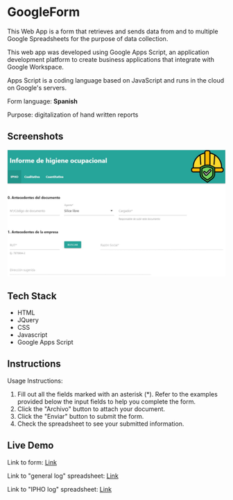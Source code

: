 # GoogleForm

This Web App is a form that retrieves and sends data from and to multiple Google Spreadsheets for the purpose of data collection.

This web app was developed using Google Apps Script, an application development platform to create business applications that integrate with Google Workspace.

Apps Script is a coding language based on JavaScript and runs in the cloud on Google's servers.

Form language: **Spanish**

Purpose: digitalization of hand written reports

## Screenshots

![Screenshot 1](screenshots/Screenshot_1.jpg)

## Tech Stack

- HTML
- JQuery
- CSS
- Javascript
- Google Apps Script

## Instructions

Usage Instructions:

1. Fill out all the fields marked with an asterisk (*). Refer to the examples provided below the input fields to help you complete the form.
2. Click the "Archivo" button to attach your document.
3. Click the "Enviar" button to submit the form.
4. Check the spreadsheet to see your submitted information.

## Live Demo

Link to form: [Link](https://script.google.com/macros/s/AKfycbxzKMUvsXmyA9cN3PX7IKS2hsqNTZZWKj7BgaYTtDCQMRSKNs0RJGTsxnubgar8uKnSIQ/exec)

Link to "general log" spreadsheet: [Link](https://docs.google.com/spreadsheets/d/16mUaovFGkyrTeXZTRWIpBiLg3tscEnXv188VFxmQjaE/edit?usp=sharing)

Link to "IPHO log" spreadsheet: [Link](https://docs.google.com/spreadsheets/d/1pOLp5v34kwNK6riHnb5Nc1DFOZVHzKtk_cN_jCBX3hU/edit?usp=sharing)

